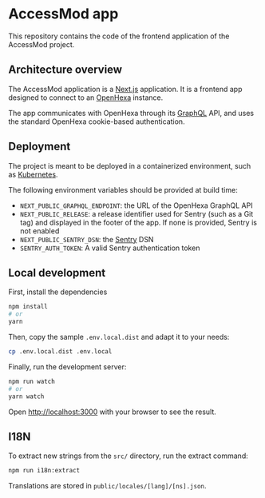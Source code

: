# AccessMod app

This repository contains the code of the frontend application of the AccessMod project.

## Architecture overview

The AccessMod application is a [Next.js](https://nextjs.org/) application. It is a frontend app designed to connect
to an [OpenHexa](https://github.com/BLSQ/openhexa-app) instance.

The app communicates with OpenHexa through its [GraphQL](https://graphql.org/) API, and uses the standard OpenHexa
cookie-based authentication.

## Deployment

The project is meant to be deployed in a containerized environment, such as [Kubernetes](https://kubernetes.io/).

The following environment variables should be provided at build time:

- `NEXT_PUBLIC_GRAPHQL_ENDPOINT`: the URL of the OpenHexa GraphQL API
- `NEXT_PUBLIC_RELEASE`: a release identifier used for Sentry (such as a Git tag) and displayed in the footer of the app. If none is provided, Sentry is not enabled
- `NEXT_PUBLIC_SENTRY_DSN`: the [Sentry](https://sentry.io/) DSN
- `SENTRY_AUTH_TOKEN`: A valid Sentry authentication token

## Local development

First, install the dependencies

```bash
npm install
# or
yarn
```

Then, copy the sample `.env.local.dist` and adapt it to your needs:

```bash
cp .env.local.dist .env.local
```

Finally, run the development server:

```bash
npm run watch
# or
yarn watch
```

Open [http://localhost:3000](http://localhost:3000) with your browser to see the result.

## I18N

To extract new strings from the `src/` directory, run the extract command:

```bash
npm run i18n:extract
```

Translations are stored in `public/locales/[lang]/[ns].json`.
